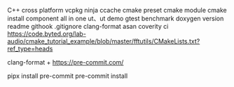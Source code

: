 C++ cross platform
vcpkg
ninja
ccache
cmake preset
cmake module
cmake install
component
all in one ut、ut
demo
gtest
benchmark
doxygen
version
readme
githook
.gitignore
clang-format
asan
coverity
ci
https://code.byted.org/lab-audio/cmake_tutorial_example/blob/master/fftutils/CMakeLists.txt?ref_type=heads


clang-format + https://pre-commit.com/

pipx install pre-commit
pre-commit install